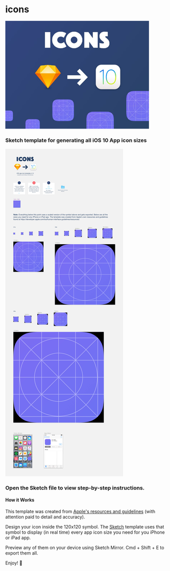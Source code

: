 # icons

<img src="promo/icons_dribbble.jpg" width="450">

### Sketch template for generating all iOS 10 App icon sizes

<img src="promo/icons_template.jpg">

### Open the Sketch file to view step-by-step instructions.

#### How it Works
This template was created from [Apple's resources and guidelines](https://developer.apple.com/ios/human-interface-guidelines/resources/) (with attention paid to detail and accuracy).

Design your icon inside the 120x120 symbol. The [Sketch](https://www.sketchapp.com/) template uses that symbol to display (in real time) every app icon size you need for you iPhone or iPad app.

Preview any of them on your device using Sketch Mirror. Cmd + Shift + E to export them all.

Enjoy! :facepunch:
